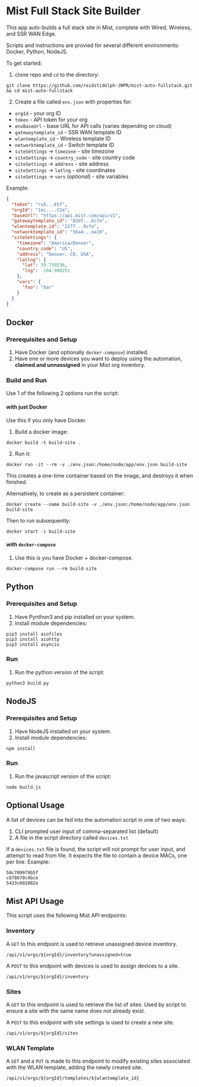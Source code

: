 # Mist Full Stack Site Builder

This app auto-builds a full stack site in Mist, complete with Wired, Wireless, and SSR WAN Edge.

Scripts and instructions are provied for several different environments: Docker, Python, NodeJS.

To get started:
1. clone repo and `cd` to the directory:
```
git clone https://github.com/reidstidolph-JNPR/mist-auto-fullstack.git && cd mist-auto-fullstack
```
2. Create a file called `env.json` with properties for:
* `orgId` - your org ID
* `token` - API token for your org
* `envBaseUrl` - base URL for API calls (varies depending on cloud)
* `gatewaytemplate_id` - SSR WAN template ID
* `wlantemplate_id` - Wireless template ID
* `networktemplate_id` - Switch template ID
* `siteSettings` -> `timezone` - site timezone
* `siteSettings` -> `country_code` - site country code
* `siteSettings` -> `address` - site address
* `siteSettings` -> `latlng` - site coordinates
* `siteSettings` -> `vars` (*optional*) - site variables

Example:

```json
{
  "token": "ru5...E5f",
  "orgId": "1ec....f2e",
  "baseUrl": "https://api.mist.com/api/v1",
  "gatewaytemplate_id": "82d7...bc7a",
  "wlantemplate_id": "2277...9cfe",
  "networktemplate_id": "56a4...ea19",
  "siteSettings": {
    "timezone": "America/Denver",
    "country_code": "US",
    "address": "Denver, CO, USA",
    "latlng": {
      "lat": 39.739236,
      "lng": -104.990251
    },
    "vars": {
      "foo": "bar"
    }
  }
}
```

## Docker

### Prerequisites and Setup

1. Have Docker (and optionally `docker-compose`) installed.
2. Have one or more devices you want to deploy using the automation, **claimed and unnassigned** in your Mist org inventory.

### Build and Run

Use 1 of the following 2 options run the script:

#### with just Docker

Use this if you only have Docker.

1. Build a docker image:
```
docker build -t build-site .
```
2. Run it:
```
docker run -it --rm -v ./env.json:/home/node/app/env.json build-site
```

This creates a one-time container based on the image, and destroys it when finished. 

Alternatively, to create as a persistent container:
```
docker create --name build-site -v ./env.json:/home/node/app/env.json build-site
```
Then to run subsequently:
```
docker start -i build-site
```

#### with `docker-compose`

1. Use this is you have Docker + docker-compose.
```
docker-compose run --rm build-site
```

## Python
### Prerequisites and Setup
1. Have Pynthon3 and pip installed on your system.
2. Install module dependencies:
```
pip3 install aiofiles
pip3 install aiohttp
pip3 install asyncio
```
### Run

1. Run the python version of the script:
```
python3 build.py
```

## NodeJS
### Prerequisites and Setup

1. Have NodeJS installed on your system.
2. Install module dependencies:
```
npm install
```

### Run

1. Run the javascript version of the script:
```
node build.js
```

## Optional Usage
A list of devices can be fed into the automation script in one of two ways:
1. CLI prompted user input of comma-separated list (default)
2. A file in the script directory called `devices.txt`

If a `devices.txt` file is found, the script will not prompt for user input, and attempt to read from file. It expects the file to contain a device MACs, one per line. Example:
```
50c709979b5f
c878670c4bce
5433c601082e
```

## Mist API Usage

This script uses the following Mist API endpoints:

### Inventory
A `GET` to this endpoint is used to retrieve unassigned device inventory.

```
/api/v1/orgs/${orgId}/inventory?unassigned=true
```

A `POST` to this endpoint with devices is used to assign devices to a site.

```
/api/v1/orgs/${orgId}/inventory
```

### Sites
A `GET` to this endpoint is used to retrieve the list of sites. Used by script to ensure a site with the same name does not already exist.

A `POST` to this endpoint with site settings is used to create a new site.

```
/api/v1/orgs/${orgId}/sites
```

### WLAN Template

A `GET` and a `PUT` is made to this endpoint to modify existing sites associated with the WLAN template, adding the newly created site.

```
/api/v1/orgs/${orgId}/templates/${wlantemplate_id}
```

